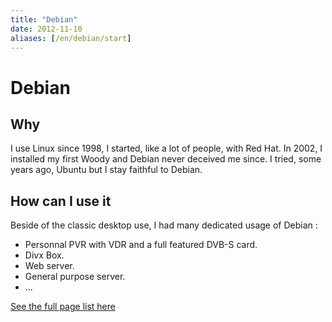 ```yaml
---
title: "Debian"
date: 2012-11-10
aliases: [/en/debian/start]
---
```

# Debian

## Why
I use Linux since 1998, I started, like a lot of people, with Red Hat. In 2002, I installed my first Woody and Debian never deceived me since. I tried, some years ago, Ubuntu but I stay faithful to Debian.

## How can I use it

Beside of the classic desktop use, I had many dedicated usage of Debian :

* Personnal PVR with VDR and a full featured DVB-S card.
* Divx Box.
* Web server.
* General purpose server.
* ...

[See the full page list here](/projects/debian)


